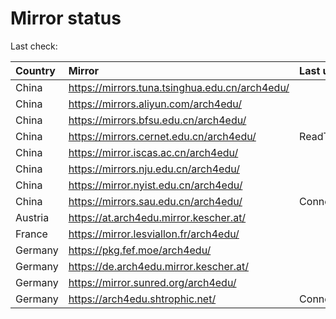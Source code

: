 <script src="./time.js"></script>
# Mirror status
Last check: <script type="text/javascript">localize(1751258283.1170933);</script>

|Country|Mirror|Last update|
|:------|:-----|:----------|
|China|https://mirrors.tuna.tsinghua.edu.cn/arch4edu/|<script type="text/javascript">localize(1751222619);</script>|
|China|https://mirrors.aliyun.com/arch4edu/|<script type="text/javascript">localize(1751222619);</script>|
|China|https://mirrors.bfsu.edu.cn/arch4edu/|<script type="text/javascript">localize(1751222619);</script>|
|China|https://mirrors.cernet.edu.cn/arch4edu/|ReadTimeout|
|China|https://mirror.iscas.ac.cn/arch4edu/|<script type="text/javascript">localize(1750574662);</script>|
|China|https://mirrors.nju.edu.cn/arch4edu/|<script type="text/javascript">localize(1751136388);</script>|
|China|https://mirror.nyist.edu.cn/arch4edu/|<script type="text/javascript">localize(1751136388);</script>|
|China|https://mirrors.sau.edu.cn/arch4edu/|ConnectionError|
|Austria|https://at.arch4edu.mirror.kescher.at/|<script type="text/javascript">localize(1751222619);</script>|
|France|https://mirror.lesviallon.fr/arch4edu/|<script type="text/javascript">localize(1751222619);</script>|
|Germany|https://pkg.fef.moe/arch4edu/|<script type="text/javascript">localize(1751222619);</script>|
|Germany|https://de.arch4edu.mirror.kescher.at/|<script type="text/javascript">localize(1751222619);</script>|
|Germany|https://mirror.sunred.org/arch4edu/|<script type="text/javascript">localize(1751222619);</script>|
|Germany|https://arch4edu.shtrophic.net/|ConnectionError|

<script src="./tablefilter/tablefilter.js"></script>
<script src="./table.js"></script>